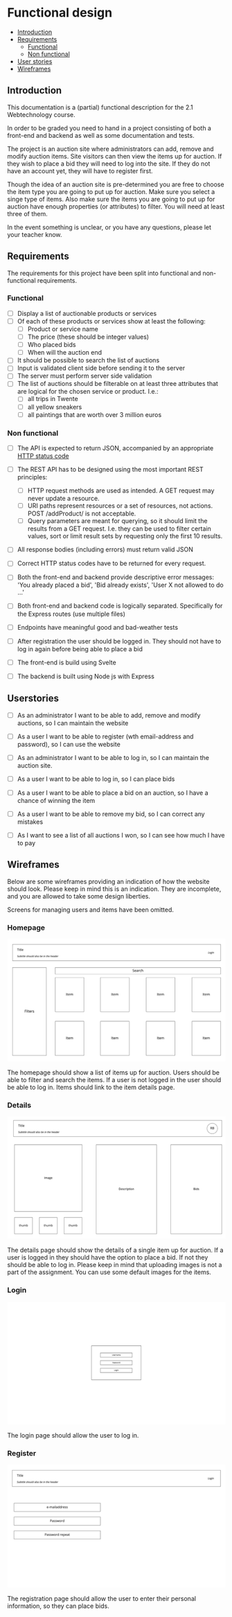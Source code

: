 # Functional design

- [Introduction](./functional-design.md#introduction)
- [Requirements](./functional-design.md#requirements)
  - [Functional](./functional-design.md#functional)
  - [Non functional](./functional-design.md#non-functional)
- [User stories](./functional-design.md#userstories)
- [Wireframes](./functional-design.md#wireframes)

## Introduction

This documentation is a (partial) functional description for the 2.1 Webtechnology course.

In order to be graded you need to hand in a project consisting of both a front-end and backend as well as some 
documentation and tests.

The project is an auction site where administrators can add, remove and modify auction items. Site visitors can then
view the items up for auction. If they wish to place a bid they will need to log into the site. If they do not have an
account yet, they will have to register first.

Though the idea of an auction site is pre-determined you are free to choose the item type you are going to put up for
auction. Make sure you select a singe type of items. Also make sure the items you are going to put up for auction have
enough properties (or attributes) to filter. You will need at least three of them.

In the event something is unclear, or you have any questions, please let your teacher know.

## Requirements

The requirements for this project have been split into functional and non-functional requirements.

### Functional

- [ ] Display a list of auctionable products or services
- [ ] Of each of these products or services show at least the following:
  - [ ] Product or service name
  - [ ] The price (these should be integer values)
  - [ ] Who placed bids
  - [ ] When will the auction end
- [ ] It should be possible to search the list of auctions
- [ ] Input is validated client side before sending it to the server
- [ ] The server must perform server side validation
- [ ] The list of auctions should be filterable on at least three attributes that are logical for the chosen service or product. I.e.:
  - [ ] all trips in Twente 
  - [ ] all yellow sneakers
  - [ ] all paintings that are worth over 3 million euros

### Non functional

- [ ] The API is expected to return JSON, accompanied by an appropriate [HTTP status code](https://en.wikipedia.org/wiki/List_of_HTTP_status_codes)
- [ ] The REST API has to be designed using the most important REST principles:
  - [ ] HTTP request methods are used as intended. A GET request may never update a resource.
  - [ ] URI paths represent resources or a set of resources, not actions. POST /addProduct/ is not acceptable. 
  - [ ] Query parameters are meant for querying, so it should limit the results from a GET request. I.e. they can be used to filter certain values, sort or limit result sets by requesting only the first 10 results.
- [ ] All response bodies (including errors) must return valid JSON
- [ ] Correct HTTP status codes have to be returned for every request.
- [ ] Both the front-end and backend provide descriptive error messages: 'You already placed a bid', 'Bid already exists', 'User X not allowed to do ...'
- [ ] Both front-end and backend code is logically separated. Specifically for the Express routes (use multiple files)
- [ ] Endpoints have meaningful good and bad-weather tests
- [ ] After registration the user should be logged in. They should not have to log in again before being able to place a bid
- [ ] The front-end is build using Svelte
- [ ] The backend is built using Node js with Express


## Userstories

- [ ] As an administrator I want to be able to add, remove and modify auctions, so I can maintain the website
- [ ] As a user I want to be able to register (wth email-address and password), so I can use the website
- [ ] As an administrator I want to be able to log in, so I can maintain the auction site.
- [ ] As a user I want to be able to log in, so I can place bids
- [ ] As a user I want to be able to place a bid on an auction, so I have a chance of winning the item
- [ ] As a user I want to be able to remove my bid, so I can correct any mistakes 
- [ ] As I want to see a list of all auctions I won, so I can see how much I have to pay


## Wireframes

Below are some wireframes providing an indication of how the website should look. Please keep in mind this is an 
indication. They are incomplete, and you are allowed to take some design liberties. 

Screens for managing users and items have been omitted.

### Homepage

![](assets/homepage.jpeg)

The homepage should show a list of items up for auction. Users should be able to filter and search the items. If a user 
is not logged in the user should be able to log in. Items should link to the item details page.  

### Details

![](assets/details.jpeg)

The details page should show the details of a single item up for auction. If a user is logged in they should have the 
option to place a bid. If not they should be able to log in. Please keep in mind that uploading images is not a part of
the assignment. You can use some default images for the items.

### Login

![](assets/login.jpeg)

The login page should allow the user to log in.

### Register

![](assets/register.jpeg)

The registration page should allow the user to enter their personal information, so they can place bids.